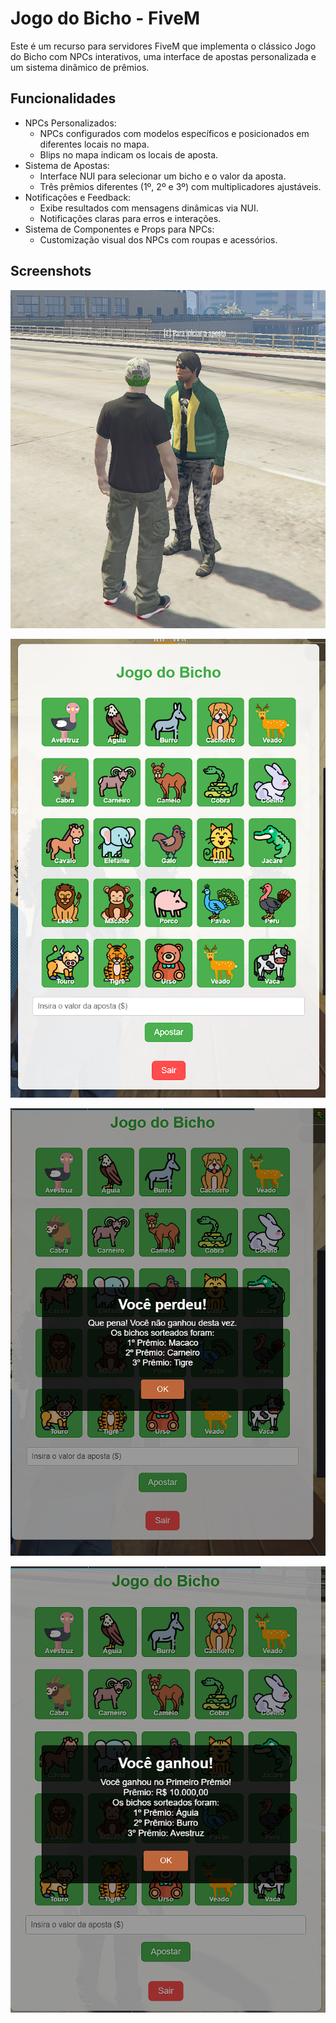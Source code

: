 
# Jogo do Bicho - FiveM

Este é um recurso para servidores FiveM que implementa o clássico Jogo do Bicho com NPCs interativos, uma interface de apostas personalizada e um sistema dinâmico de prêmios.


## Funcionalidades
- NPCs Personalizados:
    - NPCs configurados com modelos específicos e posicionados em diferentes locais no mapa.
    - Blips no mapa indicam os locais de aposta.
- Sistema de Apostas:
    - Interface NUI para selecionar um bicho e o valor da aposta.
    - Três prêmios diferentes (1º, 2º e 3º) com multiplicadores ajustáveis.
- Notificações e Feedback:
    - Exibe resultados com mensagens dinâmicas via NUI.
    - Notificações claras para erros e interações.
- Sistema de Componentes e Props para NPCs:
    - Customização visual dos NPCs com roupas e acessórios.
## Screenshots

![Print 1](https://raw.githubusercontent.com/fabiorvs/jogoBichoFivem/refs/heads/main/prints/1.png)

![Print 2](https://raw.githubusercontent.com/fabiorvs/jogoBichoFivem/refs/heads/main/prints/2.png)

![Print 3](https://raw.githubusercontent.com/fabiorvs/jogoBichoFivem/refs/heads/main/prints/3.png)

![Print 4](https://raw.githubusercontent.com/fabiorvs/jogoBichoFivem/refs/heads/main/prints/4.png)